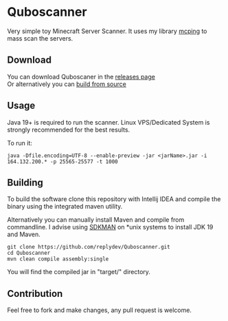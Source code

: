 # Quboscanner
Very simple toy Minecraft Server Scanner.
It uses my library [mcping](https://github.com/replydev/mcping) to mass scan the servers.

## Download

You can download Quboscaner in the [releases page](https://github.com/replydev/Quboscanner/releases/) \
Or alternatively you can [build from source](#building)

## Usage

Java 19+ is required to run the scanner.
Linux VPS/Dedicated System is strongly recommended for the best results.

To run it:

`java -Dfile.encoding=UTF-8 --enable-preview -jar <jarName>.jar -i 164.132.200.* -p 25565-25577 -t 1000`

## Building

To build the software clone this repository with Intellij IDEA
and compile the binary using the integrated maven utility.

Alternatively you can manually install Maven and compile from commandline.
I advise using [SDKMAN](https://sdkman.io/) on *unix systems to install JDK 19 and Maven.

```
git clone https://github.com/replydev/Quboscanner.git
cd Quboscanner
mvn clean compile assembly:single
```

You will find the compiled jar in "target/" directory.

## Contribution

Feel free to fork and make changes, any pull request is welcome.